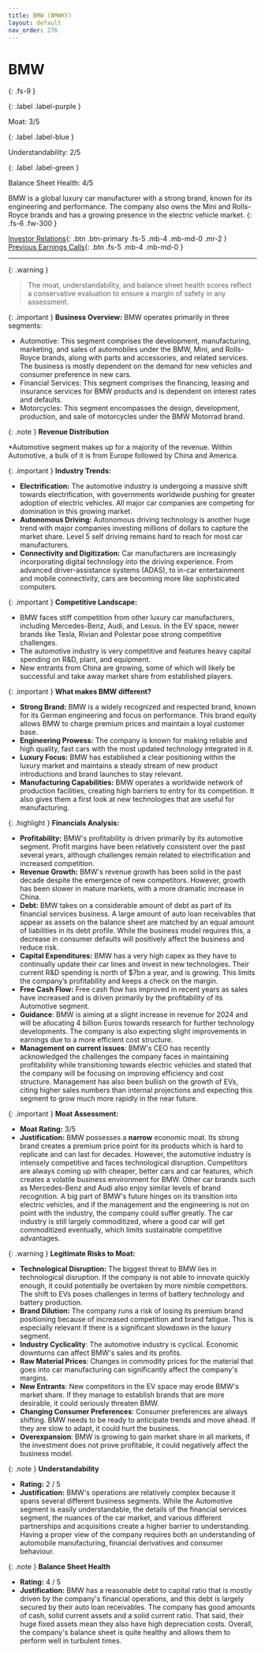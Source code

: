 ```yaml
---
title: BMW (BMWKY)
layout: default
nav_order: 276
---
```


# BMW
{: .fs-9 }

{: .label .label-purple }

Moat: 3/5

{: .label .label-blue }

Understandability: 2/5

{: .label .label-green }

Balance Sheet Health: 4/5

BMW is a global luxury car manufacturer with a strong brand, known for its engineering and performance. The company also owns the Mini and Rolls-Royce brands and has a growing presence in the electric vehicle market.
{: .fs-6 .fw-300 }

[Investor Relations](https://www.google.com/search?q=BMWKY+investor+relations){: .btn .btn-primary .fs-5 .mb-4 .mb-md-0 .mr-2 }
[Previous Earnings Calls](https://discountingcashflows.com/company/BMWKY/transcripts/){: .btn .fs-5 .mb-4 .mb-md-0 }

---

{: .warning }
>The moat, understandability, and balance sheet health scores reflect a conservative evaluation to ensure a margin of safety in any assessment.



{: .important }
**Business Overview:**
BMW operates primarily in three segments: 
*   Automotive: This segment comprises the development, manufacturing, marketing, and sales of automobiles under the BMW, Mini, and Rolls-Royce brands, along with parts and accessories, and related services. The business is mostly dependent on the demand for new vehicles and consumer preference in new cars.
*   Financial Services: This segment comprises the financing, leasing and insurance services for BMW products and is dependent on interest rates and defaults.
*   Motorcycles: This segment encompasses the design, development, production, and sale of motorcycles under the BMW Motorrad brand.

{: .note }
**Revenue Distribution**

*Automotive segment makes up for a majority of the revenue. Within Automotive, a bulk of it is from Europe followed by China and America.

{: .important }
**Industry Trends:**

*   **Electrification:** The automotive industry is undergoing a massive shift towards electrification, with governments worldwide pushing for greater adoption of electric vehicles. All major car companies are competing for domination in this growing market.
*   **Autonomous Driving:** Autonomous driving technology is another huge trend with major companies investing millions of dollars to capture the market share. Level 5 self driving remains hard to reach for most car manufacturers.
*   **Connectivity and Digitization:** Car manufacturers are increasingly incorporating digital technology into the driving experience. From advanced driver-assistance systems (ADAS), to in-car entertainment and mobile connectivity, cars are becoming more like sophisticated computers.

{: .important }
**Competitive Landscape:**

*   BMW faces stiff competition from other luxury car manufacturers, including Mercedes-Benz, Audi, and Lexus. In the EV space, newer brands like Tesla, Rivian and Polestar pose strong competitive challenges.
*   The automotive industry is very competitive and features heavy capital spending on R&D, plant, and equipment.
*   New entrants from China are growing, some of which will likely be successful and take away market share from established players.

{: .important }
**What makes BMW different?**

*   **Strong Brand:** BMW is a widely recognized and respected brand, known for its German engineering and focus on performance. This brand equity allows BMW to charge premium prices and maintain a loyal customer base.
*   **Engineering Prowess:** The company is known for making reliable and high quality, fast cars with the most updated technology integrated in it.
*   **Luxury Focus:** BMW has established a clear positioning within the luxury market and maintains a steady stream of new product introductions and brand launches to stay relevant. 
*   **Manufacturing Capabilities:** BMW operates a worldwide network of production facilities, creating high barriers to entry for its competition. It also gives them a first look at new technologies that are useful for manufacturing.

{: .highlight }
**Financials Analysis:**
* **Profitability:** BMW's profitability is driven primarily by its automotive segment. Profit margins have been relatively consistent over the past several years, although challenges remain related to electrification and increased competition.
* **Revenue Growth:** BMW's revenue growth has been solid in the past decade despite the emergence of new competitors. However, growth has been slower in mature markets, with a more dramatic increase in China.
* **Debt:** BMW takes on a considerable amount of debt as part of its financial services business. A large amount of auto loan receivables that appear as assets on the balance sheet are matched by an equal amount of liabilities in its debt profile. While the business model requires this, a decrease in consumer defaults will positively affect the business and reduce risk.
* **Capital Expenditures:** BMW has a very high capex as they have to continually update their car lines and invest in new technologies. Their current R&D spending is north of $7bn a year, and is growing. This limits the company’s profitability and keeps a check on the margin.
* **Free Cash Flow:** Free cash flow has improved in recent years as sales have increased and is driven primarily by the profitability of its Automotive segment.
* **Guidance**: BMW is aiming at a slight increase in revenue for 2024 and will be allocating 4 billion Euros towards research for further technology developments. The company is also expecting slight improvements in earnings due to a more efficient cost structure.
* **Management on current issues**: BMW's CEO has recently acknowledged the challenges the company faces in maintaining profitability while transitioning towards electric vehicles and stated that the company will be focusing on improving efficiency and cost structure. Management has also been bullish on the growth of EVs, citing higher sales numbers than internal projections and expecting this segment to grow much more rapidly in the near future.

{: .important }
**Moat Assessment:**

*   **Moat Rating:** 3/5
*   **Justification:** BMW possesses a **narrow** economic moat. Its strong brand creates a premium price point for its products which is hard to replicate and can last for decades. However, the automotive industry is intensely competitive and faces technological disruption. Competitors are always coming up with cheaper, better cars and car features, which creates a volatile business environment for BMW. Other car brands such as Mercedes-Benz and Audi also enjoy similar levels of brand recognition. A big part of BMW's future hinges on its transition into electric vehicles, and if the management and the engineering is not on point with the industry, the company could suffer greatly. The car industry is still largely commoditized, where a good car will get commoditized eventually, which limits sustainable competitive advantages.

{: .warning }
**Legitimate Risks to Moat:**

*  **Technological Disruption:** The biggest threat to BMW lies in technological disruption. If the company is not able to innovate quickly enough, it could potentially be overtaken by more nimble competitors. The shift to EVs poses challenges in terms of battery technology and battery production. 
*   **Brand Dilution:** The company runs a risk of losing its premium brand positioning because of increased competition and brand fatigue. This is especially relevant if there is a significant slowdown in the luxury segment. 
*   **Industry Cyclicality**: The automotive industry is cyclical. Economic downturns can affect BMW's sales and its profits. 
*   **Raw Material Prices**: Changes in commodity prices for the material that goes into car manufacturing can significantly affect the company's margins.
*   **New Entrants**: New competitors in the EV space may erode BMW's market share. If they manage to establish brands that are more desirable, it could seriously threaten BMW. 
*   **Changing Consumer Preferences**: Consumer preferences are always shifting. BMW needs to be ready to anticipate trends and move ahead. If they are slow to adapt, it could hurt the business.
*  **Overexpansion**: BMW is growing to gain market share in all markets, if the investment does not prove profitable, it could negatively affect the business model.

{: .note }
**Understandability**
*   **Rating:** 2 / 5
*   **Justification:** BMW's operations are relatively complex because it spans several different business segments. While the Automotive segment is easily understandable, the details of the financial services segment, the nuances of the car market, and various different partnerships and acquisitions create a higher barrier to understanding. Having a proper view of the company requires both an understanding of automobile manufacturing, financial derivatives and consumer behaviour.

{: .note }
**Balance Sheet Health**
*   **Rating:** 4 / 5
*   **Justification:** BMW has a reasonable debt to capital ratio that is mostly driven by the company's financial operations, and this debt is largely secured by their auto loan receivables. The company has good amounts of cash, solid current assets and a solid current ratio. That said, their huge fixed assets mean they also have high depreciation costs. Overall, the company's balance sheet is quite healthy and allows them to perform well in turbulent times.

